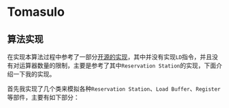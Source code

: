 # Tomasulo

## 算法实现

在实现本算法过程中参考了一部分[开源的实现](https://github.com/Milleraj66/ECE585_TomasuloAlgorithm.git)，其中并没有实现`LD`指令，并且没有对运算器数量的限制，主要是参考了其中`Reservation Station`的实现，下面介绍一下我的实现。

首先我实现了几个类来模拟各种`Reservation Station`、`Load Buffer`、`Register`等部件，主要有如下部分：

```C++

```


